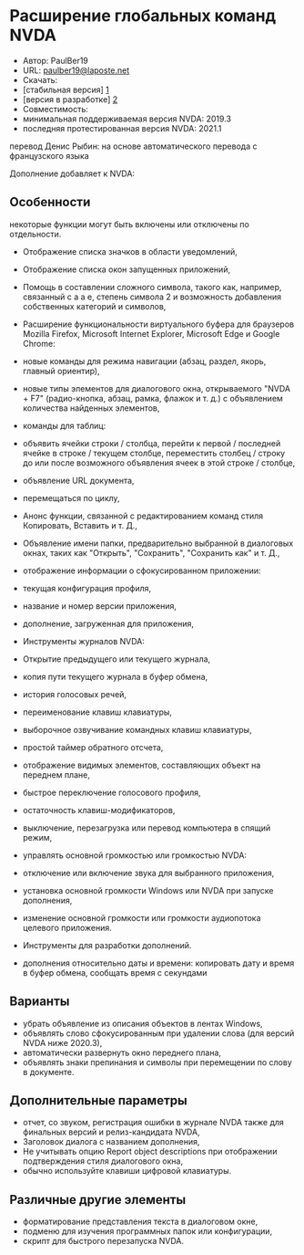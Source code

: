 # Расширение глобальных команд NVDA #

* Автор: PaulBer19
* URL: paulber19@laposte.net
* Скачать:
* [стабильная версия] [1]
* [версия в разработке] [2]
* Совместимость:
* минимальная поддерживаемая версия NVDA: 2019.3
* последняя протестированная версия NVDA: 2021.1


перевод Денис Рыбин: на основе автоматического перевода с французского языка


Дополнение добавляет к NVDA:
## Особенности ##

некоторые функции могут быть включены или отключены по отдельности.

* Отображение списка значков в области уведомлений,
* Отображение списка окон запущенных приложений,
* Помощь в составлении сложного символа, такого как, например, связанный с a a e, степень символа 2 и возможность добавления собственных категорий и символов,
* Расширение функциональности виртуального буфера для браузеров Mozilla Firefox, Microsoft Internet Explorer, Microsoft Edge и Google Chrome:

* новые команды для режима навигации (абзац, раздел, якорь, главный ориентир),
* новые типы элементов для диалогового окна, открываемого "NVDA + F7" (радио-кнопка, абзац, рамка, флажок и т. д.) с объявлением количества найденных элементов,
* команды для таблиц:
* объявить ячейки строки / столбца, перейти к первой / последней ячейке в строке / текущем столбце, переместить столбец / строку до или после возможного объявления ячеек в этой строке / столбце,
* объявление URL документа,
* перемещаться по циклу,


* Анонс функции, связанной с редактированием команд стиля Копировать, Вставить и т. Д.,
* Объявление имени папки, предварительно выбранной в диалоговых окнах, таких как "Открыть", "Сохранить", "Сохранить как" и т. Д.,
* отображение информации о сфокусированном приложении:

* текущая конфигурация профиля,
* название и номер версии приложения,
* дополнение, загруженная для приложения,


* Инструменты журналов NVDA:
* Открытие предыдущего или текущего журнала,
* копия пути текущего журнала в буфер обмена,


* история голосовых речей,
* переименование клавиш клавиатуры,
* выборочное озвучивание командных клавиш клавиатуры,
* простой таймер обратного отсчета,
* отображение видимых элементов, составляющих объект на переднем плане,
* быстрое переключение голосового профиля,
* остаточность клавиш-модификаторов,
* выключение, перезагрузка или перевод компьютера в спящий режим,
* управлять основной громкостью или громкостью NVDA:

* отключение или включение звука для выбранного приложения,
* установка основной громкости Windows или NVDA при запуске дополнения,
* изменение основной громкости или громкости аудиопотока целевого приложения.


* Инструменты для разработки дополнений.
* дополнения относительно даты и времени: копировать дату и время в буфер обмена, сообщать время с секундами


## Варианты ##

* убрать объявление из описания объектов в лентах Windows,
* объявлять слово сфокусированным при удалении слова (для версий NVDA ниже 2020.3),
* автоматически развернуть окно переднего плана,
* объявлять знаки препинания и символы при перемещении по слову в документе.


## Дополнительные параметры ##

* отчет, со звуком, регистрация ошибки в журнале NVDA также для финальных версий и релиз-кандидата NVDA,
* Заголовок диалога с названием дополнения,
* Не учитывать опцию Report object descriptions при отображении подтверждения стиля диалогового окна,
* обычно используйте клавиши цифровой клавиатуры.


## Различные другие элементы ##

* форматирование представления текста в диалоговом окне,
* подменю для изучения программных папок или конфигурации,
* скрипт для быстрого перезапуска NVDA.


[1]: https://github.com/paulber007/AllMyNVDAAddons/raw/master/NVDAExtensionGlobalPlugin/NVDAExtensionGlobalPlugin-9.8.2.nvda-addon
[2]: https://github.com/paulber007/AllMyNVDAAddons/tree/master/NVDAExtensionGlobalPlugin/dev